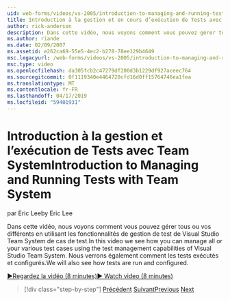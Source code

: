 ```yaml
---
uid: web-forms/videos/vs-2005/introduction-to-managing-and-running-tests-with-team-system
title: Introduction à la gestion et en cours d’exécution de Tests avec Team System | Microsoft Docs
author: rick-anderson
description: Dans cette vidéo, nous voyons comment vous pouvez gérer tous ou vos différents en utilisant les fonctionnalités de gestion de test de Visual Studio Team System de cas de test. Nous verrons également...
ms.author: riande
ms.date: 02/09/2007
ms.assetid: e262ca69-55e5-4ec2-b278-78ee129b4649
msc.legacyurl: /web-forms/videos/vs-2005/introduction-to-managing-and-running-tests-with-team-system
msc.type: video
ms.openlocfilehash: da305fcb2c47279df200d3b1229df927aceec764
ms.sourcegitcommit: 0f1119340e4464720cfd16d0ff15764746ea1fea
ms.translationtype: MT
ms.contentlocale: fr-FR
ms.lasthandoff: 04/17/2019
ms.locfileid: "59401931"
---
```

# <a name="introduction-to-managing-and-running-tests-with-team-system"></a><span data-ttu-id="8e3c9-104">Introduction à la gestion et l’exécution de Tests avec Team System</span><span class="sxs-lookup"><span data-stu-id="8e3c9-104">Introduction to Managing and Running Tests with Team System</span></span>

<span data-ttu-id="8e3c9-105">par Eric Lee</span><span class="sxs-lookup"><span data-stu-id="8e3c9-105">by Eric Lee</span></span>

<span data-ttu-id="8e3c9-106">Dans cette vidéo, nous voyons comment vous pouvez gérer tous ou vos différents en utilisant les fonctionnalités de gestion de test de Visual Studio Team System de cas de test.</span><span class="sxs-lookup"><span data-stu-id="8e3c9-106">In this video we see how you can manage all or your various test cases using the test management capabilities of Visual Studio Team System.</span></span> <span data-ttu-id="8e3c9-107">Nous verrons également comment les tests exécutés et configurés.</span><span class="sxs-lookup"><span data-stu-id="8e3c9-107">We will also see how tests are run and configured.</span></span>

[<span data-ttu-id="8e3c9-108">&#9654;Regardez la vidéo (8 minutes)</span><span class="sxs-lookup"><span data-stu-id="8e3c9-108">&#9654; Watch video (8 minutes)</span></span>](https://channel9.msdn.com/Blogs/ASP-NET-Site-Videos/introduction-to-managing-and-running-tests-with-team-system)

> [!div class="step-by-step"]
> <span data-ttu-id="8e3c9-109">[Précédent](introduction-to-manual-testing-with-team-system.md)
> [Suivant](measuring-the-business-value-of-ajax.md)</span><span class="sxs-lookup"><span data-stu-id="8e3c9-109">[Previous](introduction-to-manual-testing-with-team-system.md)
[Next](measuring-the-business-value-of-ajax.md)</span></span>
